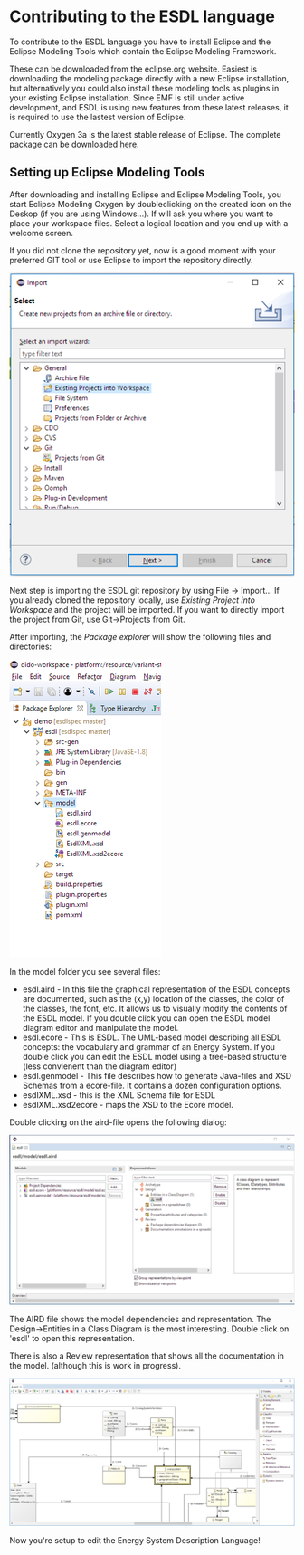 # Contributing to the ESDL language

To contribute to the ESDL language you have to install Eclipse and the Eclipse Modeling Tools which contain the Eclipse Modeling Framework.

These can be downloaded from the eclipse.org website. Easiest is downloading the modeling package directly with a new Eclipse installation, but alternatively you could also install these modeling tools as plugins in your existing Eclipse installation. Since EMF is still under active development, and ESDL is using new features from these latest releases, it is required to use the lastest version of Eclipse.

Currently Oxygen 3a is the latest stable release of Eclipse. The complete package can be downloaded [here](https://www.eclipse.org/downloads/packages/eclipse-modeling-tools/oxygen3a).

## Setting up Eclipse Modeling Tools

After downloading and installing Eclipse and Eclipse Modeling Tools, you start Eclipse Modeling Oxygen by doubleclicking on the created icon on the Deskop \(if you are using Windows...\). If will ask you where you want to place your workspace files. Select a logical location and you end up with a welcome screen.

 If you did not clone the repository yet, now is a good moment with your preferred GIT tool or use Eclipse to import the repository directly.

![](../../.gitbook/assets/import.png)

Next step is importing the ESDL git repository by using File -&gt; Import... If you already cloned the repository locally, use _Existing Project into Workspace_ and the project will be imported. If you want to directly import the project from Git, use Git-&gt;Projects from Git.



After importing, the _Package explorer_ will show the following files and directories:

![](../../.gitbook/assets/package-explorer.PNG)

In the model folder you see several files:

* esdl.aird - In this file the graphical representation of the ESDL concepts are documented, such as the \(x,y\) location of the classes, the color of the classes, the font, etc. It allows us to visually modify the contents of the ESDL model. If you double click you can open the ESDL model diagram editor and manipulate the model.
* esdl.ecore - This is ESDL. The UML-based model describing all ESDL concepts: the vocabulary and grammar of an Energy System. If you double click you can edit the ESDL model using a tree-based structure \(less convienent than the diagram editor\)
* esdl.genmodel - This file describes how to generate Java-files and XSD Schemas from a ecore-file. It contains a dozen configuration options.
* esdlXML.xsd - this is the XML Schema file for ESDL
* esdlXML.xsd2ecore - maps the XSD to the Ecore model.

Double clicking on the aird-file opens the following dialog:

![](../../.gitbook/assets/aird.png)

The AIRD file shows the model dependencies and representation. The Design-&gt;Entities in a Class Diagram is the most interesting. Double click on 'esdl' to open this representation.

There is also a Review representation that shows all the documentation in the model. \(although this is work in progress\).

![](../../.gitbook/assets/esdl-diagram-editor.png)

Now you're setup to edit the Energy System Description Language!

